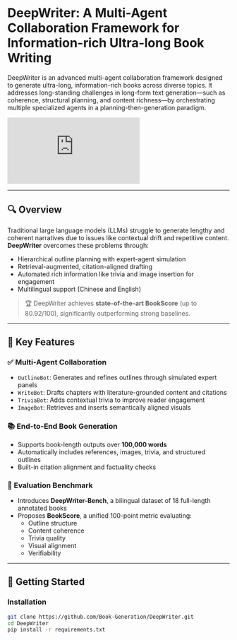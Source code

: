 # DeepWriter: A Multi-Agent Collaboration Framework for Information-rich Ultra-long Book Writing

DeepWriter is an advanced multi-agent collaboration framework designed to generate ultra-long, information-rich books across diverse topics. It addresses long-standing challenges in long-form text generation—such as coherence, structural planning, and content richness—by orchestrating multiple specialized agents in a planning-then-generation paradigm.


![DeepWriter Architecture](https://github.com/Book-Generation/DeepWriter/assets/DeepWriter_architecture.pdf)

---

## 🔍 Overview

Traditional large language models (LLMs) struggle to generate lengthy and coherent narratives due to issues like contextual drift and repetitive content. **DeepWriter** overcomes these problems through:

- Hierarchical outline planning with expert-agent simulation
- Retrieval-augmented, citation-aligned drafting
- Automated rich information like trivia and image insertion for engagement
- Multilingual support (Chinese and English)

> 🏆 DeepWriter achieves **state-of-the-art BookScore** (up to 80.92/100), significantly outperforming strong baselines.

---

## 🧠 Key Features

### ✅ Multi-Agent Collaboration
- `OutlineBot`: Generates and refines outlines through simulated expert panels
- `WriteBot`: Drafts chapters with literature-grounded content and citations
- `TriviaBot`: Adds contextual trivia to improve reader engagement
- `ImageBot`: Retrieves and inserts semantically aligned visuals

### 📚 End-to-End Book Generation
- Supports book-length outputs over **100,000 words**
- Automatically includes references, images, trivia, and structured outlines
- Built-in citation alignment and factuality checks

### 📏 Evaluation Benchmark
- Introduces **DeepWriter-Bench**, a bilingual dataset of 18 full-length annotated books
- Proposes **BookScore**, a unified 100-point metric evaluating:
  - Outline structure
  - Content coherence
  - Trivia quality
  - Visual alignment
  - Verifiability
---

## 🚀 Getting Started

### Installation

```bash
git clone https://github.com/Book-Generation/DeepWriter.git
cd DeepWriter
pip install -r requirements.txt

```
